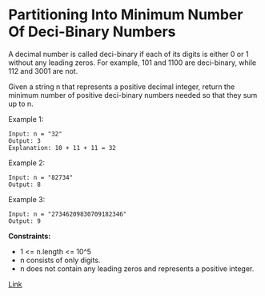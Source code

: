 # Partitioning Into Minimum Number Of Deci-Binary Numbers

A decimal number is called deci-binary if each of its digits is either 0 or 1 without any leading zeros. For example, 101 and 1100 are deci-binary, while 112 and 3001 are not.

Given a string n that represents a positive decimal integer, return the minimum number of positive deci-binary numbers needed so that they sum up to n.

Example 1:

```
Input: n = "32"
Output: 3
Explanation: 10 + 11 + 11 = 32
```

Example 2:

```
Input: n = "82734"
Output: 8
```

Example 3:

```
Input: n = "27346209830709182346"
Output: 9
```
**Constraints:**

- 1 <= n.length <= 10^5
- n consists of only digits.
- n does not contain any leading zeros and represents a positive integer.

[Link](https://leetcode.com/problems/partitioning-into-minimum-number-of-deci-binary-numbers/)